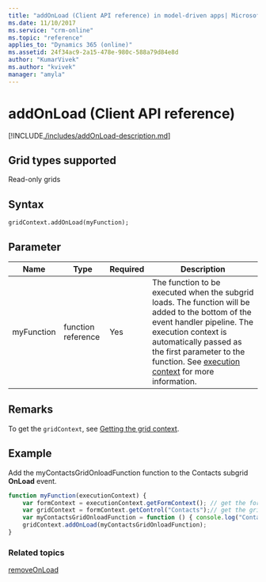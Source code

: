 ```yaml
---
title: "addOnLoad (Client API reference) in model-driven apps| MicrosoftDocs"
ms.date: 11/10/2017
ms.service: "crm-online"
ms.topic: "reference"
applies_to: "Dynamics 365 (online)"
ms.assetid: 24f34ac9-2a15-478e-980c-588a79d84e8d
author: "KumarVivek"
ms.author: "kvivek"
manager: "amyla"
---
```

# addOnLoad (Client API reference)



[!INCLUDE[./includes/addOnLoad-description.md](./includes/addOnLoad-description.md)]

## Grid types supported

Read-only grids

## Syntax

`gridContext.addOnLoad(myFunction);`

## Parameter

|Name|Type|Required|Description|
|--|--|--|--|
|myFunction|function reference|Yes|The function to be executed when the subgrid loads. The function will be added to the bottom of the event handler pipeline. The execution context is automatically passed as the first parameter to the function. See [execution context](../../../clientapi-execution-context.md) for more information.

## Remarks

To get the `gridContext`, see [Getting the grid context](../../grids.md#bkmk_gridcontext).

## Example

Add the myContactsGridOnloadFunction function to the Contacts subgrid **OnLoad** event.

```JavaScript
function myFunction(executionContext) {
    var formContext = executionContext.getFormContext(); // get the form context
    var gridContext = formContext.getControl("Contacts");// get the grid context
    var myContactsGridOnloadFunction = function () { console.log("Contacts Subgrid OnLoad event occurred") };
    gridContext.addOnLoad(myContactsGridOnloadFunction);
}
```

### Related topics

[removeOnLoad](removeOnLoad.md)



